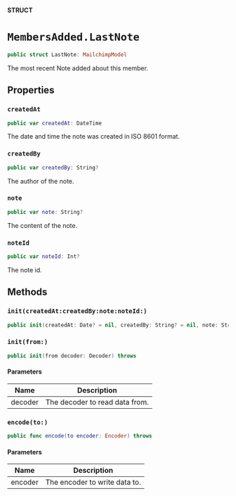 **STRUCT**

# `MembersAdded.LastNote`

```swift
public struct LastNote: MailchimpModel
```

The most recent Note added about this member.

## Properties
### `createdAt`

```swift
public var createdAt: DateTime
```

The date and time the note was created in ISO 8601 format.

### `createdBy`

```swift
public var createdBy: String?
```

The author of the note.

### `note`

```swift
public var note: String?
```

The content of the note.

### `noteId`

```swift
public var noteId: Int?
```

The note id.

## Methods
### `init(createdAt:createdBy:note:noteId:)`

```swift
public init(createdAt: Date? = nil, createdBy: String? = nil, note: String? = nil, noteId: Int? = nil)
```

### `init(from:)`

```swift
public init(from decoder: Decoder) throws
```

#### Parameters

| Name | Description |
| ---- | ----------- |
| decoder | The decoder to read data from. |

### `encode(to:)`

```swift
public func encode(to encoder: Encoder) throws
```

#### Parameters

| Name | Description |
| ---- | ----------- |
| encoder | The encoder to write data to. |